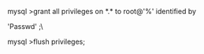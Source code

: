mysql \>grant all privileges on \*.\* to root@\'%\' identified by

\'Passwd\' ;\

mysql \>flush privileges;

